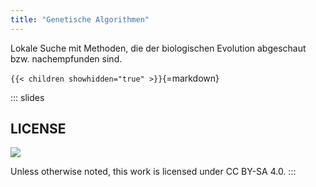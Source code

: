 ```yaml
---
title: "Genetische Algorithmen"
---
```



Lokale Suche mit Methoden, die der biologischen Evolution abgeschaut bzw. nachempfunden sind.


`{{< children showhidden="true" >}}`{=markdown}







<!-- DO NOT REMOVE - THIS IS A LAST SLIDE TO INDICATE THE LICENSE AND POSSIBLE EXCEPTIONS (IMAGES, ...). -->
::: slides
## LICENSE
![](https://licensebuttons.net/l/by-sa/4.0/88x31.png)

Unless otherwise noted, this work is licensed under CC BY-SA 4.0.
:::
